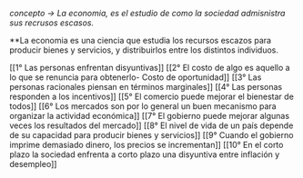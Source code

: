 *concepto -> La economia, es el estudio de como la sociedad admisnistra sus recrusos escasos.*

**La economia es una ciencia que estudia los recursos escazos para producir bienes y servicios, y distribuirlos entre los distintos individuos. 

[[1° Las personas enfrentan disyuntivas]]
[[2° El costo de algo es aquello  a lo que se renuncia para obtenerlo- Costo de oportunidad]]
[[3° Las personas racionales  piensan en términos marginales]]
[[4° Las personas responden a los incentivos]]
[[5°  El comercio puede mejorar el bienestar de todos]]
[[6° Los mercados son por lo general un buen mecanismo para organizar la actividad  económica]]
[[7° El gobierno puede mejorar algunas veces los resultados del mercado]]
[[8°  El nivel de vida de un país depende de su capacidad para producir bienes y servicios]]
[[9° Cuando el gobierno imprime demasiado dinero, los precios se incrementan]]
[[10° En el corto plazo la sociedad enfrenta a corto plazo una disyuntiva entre inflación y desempleo]]

